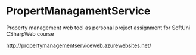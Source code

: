 # PropertManagamentService
Property management web tool as personal project assignment for SoftUni CSharpWeb course


http://propertymanagementserviceweb.azurewebsites.net/
